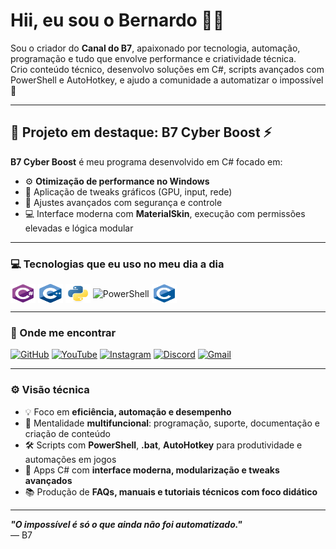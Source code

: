 # Hii, eu sou o Bernardo 👨‍💻

Sou o criador do **Canal do B7**, apaixonado por tecnologia, automação, programação e tudo que envolve performance e criatividade técnica.  
Crio conteúdo técnico, desenvolvo soluções em C#, scripts avançados com PowerShell e AutoHotkey, e ajudo a comunidade a automatizar o impossível 🚀

---

## 🧠 Projeto em destaque: B7 Cyber Boost ⚡

**B7 Cyber Boost** é meu programa desenvolvido em C# focado em:
- ⚙️ **Otimização de performance no Windows**
- 🧱 Aplicação de tweaks gráficos (GPU, input, rede)
- 🔐 Ajustes avançados com segurança e controle
- 💻 Interface moderna com **MaterialSkin**, execução com permissões elevadas e lógica modular

---

### 💻 Tecnologias que eu uso no meu dia a dia

<p align="left">
  <img align="center" alt="CSharp" height="30" width="40" src="https://raw.githubusercontent.com/devicons/devicon/master/icons/csharp/csharp-original.svg" />
  <img align="center" alt="C++" height="30" width="40" src="https://raw.githubusercontent.com/devicons/devicon/master/icons/cplusplus/cplusplus-original.svg" />
  <img align="center" alt="Python" height="30" width="40" src="https://raw.githubusercontent.com/devicons/devicon/master/icons/python/python-original.svg" />
  <img align="center" alt="PowerShell" height="30" width="40" src="https://cdn.jsdelivr.net/gh/devicons/devicon/icons/powershell/powershell-original.svg" />
  <img align="center" alt="C" height="30" width="40" src="https://raw.githubusercontent.com/devicons/devicon/master/icons/c/c-original.svg" />  
</p>


---

### 📲 Onde me encontrar

[![GitHub](https://img.shields.io/badge/GitHub-000?style=for-the-badge&logo=github&logoColor=white)](https://github.com/B7-Bernardo)
[![YouTube](https://img.shields.io/badge/Youtube-red?style=for-the-badge&logo=youtube&logoColor=white)](https://www.youtube.com/c/CanaldoB7)
[![Instagram](https://img.shields.io/badge/Instagram-purple?style=for-the-badge&logo=instagram&logoColor=white)](https://www.instagram.com/canaldob7)
[![Discord](https://img.shields.io/badge/Discord-5865F2?style=for-the-badge&logo=discord&logoColor=white)](https://discord.gg/DYzSfHcZEc)
[![Gmail](https://img.shields.io/badge/Gmail-D14836?style=for-the-badge&logo=gmail&logoColor=white)](mailto:contatobernardocaldeira@gmail.com)

---

### ⚙️ Visão técnica

- 💡 Foco em **eficiência, automação e desempenho**
- 🧠 Mentalidade **multifuncional**: programação, suporte, documentação e criação de conteúdo
- 🛠️ Scripts com **PowerShell**, **.bat**, **AutoHotkey** para produtividade e automações em jogos
- 🧰 Apps C# com **interface moderna, modularização e tweaks avançados**
- 📚 Produção de **FAQs, manuais e tutoriais técnicos com foco didático**

---

**_"O impossível é só o que ainda não foi automatizado."_**  
— B7
